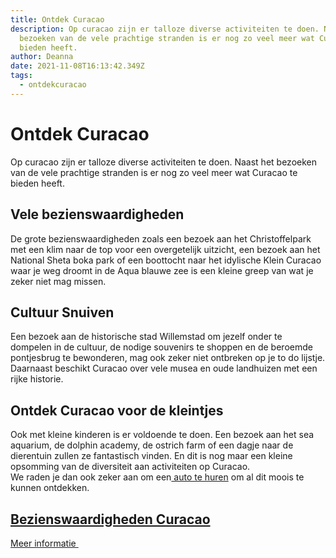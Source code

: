 ```yaml
---
title: Ontdek Curacao
description: Op curacao zijn er talloze diverse activiteiten te doen. Naast het
  bezoeken van de vele prachtige stranden is er nog zo veel meer wat Curacao te
  bieden heeft.
author: Deanna
date: 2021-11-08T16:13:42.349Z
tags:
  - ontdekcuracao
---
```

# Ontdek Curacao

Op curacao zijn er talloze diverse activiteiten te doen. Naast het bezoeken van de vele prachtige stranden is er nog zo veel meer wat Curacao te bieden heeft.

## Vele bezienswaardigheden

De grote bezienswaardigheden zoals een bezoek aan het Christoffelpark met een klim naar de top voor een overgetelijk uitzicht, een bezoek aan het National Sheta boka park of een boottocht naar het idylische Klein Curacao waar je weg droomt in de Aqua blauwe zee is een kleine greep van wat je zeker niet mag missen.

## Cultuur Snuiven

Een bezoek aan de historische stad Willemstad om jezelf onder te dompelen in de cultuur, de nodige souvenirs te shoppen en de beroemde pontjesbrug te bewonderen, mag ook zeker niet ontbreken op je to do lijstje. Daarnaast beschikt Curacao over vele musea en oude landhuizen met een rijke historie.

## Ontdek Curacao voor de kleintjes

Ook met kleine kinderen is er voldoende te doen. Een bezoek aan het sea aquarium, de dolphin academy, de ostrich farm of een dagje naar de dierentuin zullen ze fantastisch vinden. En dit is nog maar een kleine opsomming van de diversiteit aan activiteiten op Curacao.\
We raden je dan ook zeker aan om een[ auto te huren](https://www.holidayrentalscuracao.nl/autoverhuur/ "huur auto curacao") om al dit moois te kunnen ontdekken.

## [Bezienswaardigheden Curacao](https://www.holidayrentalscuracao.nl/ontdek_curacao/bezienswaardigheden/)

[Meer informatie ](https://www.holidayrentalscuracao.nl/ontdek_curacao/bezienswaardigheden/)

[](https://www.holidayrentalscuracao.nl/ontdek_curacao/stranden/)
